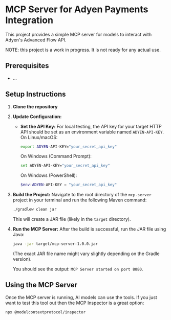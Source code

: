 # MCP Server for Adyen Payments Integration

This project provides a simple MCP server for models to interact with Adyen's Advanced Flow API.

NOTE: this project is a work in progress. It is not ready for any actual use.

## Prerequisites

* ...

## Setup Instructions

1.  **Clone the repository**

2.  **Update Configuration:**

    * **Set the API Key:**
      For local testing, the API key for your target HTTP API should be set as an environment variable named `ADYEN-API-KEY`.
      On Linux/macOS:
        ```bash
        export ADYEN-API-KEY="your_secret_api_key"
        ```
      On Windows (Command Prompt):
        ```bash
        set ADYEN-API-KEY="your_secret_api_key"
        ```
      On Windows (PowerShell):
        ```powershell
        $env:ADYEN-API-KEY = "your_secret_api_key"
        ```

3.  **Build the Project:**
    Navigate to the root directory of the `mcp-server` project in your terminal and run the following Maven command:
    ```bash
    ./gradlew clean jar
    ```
    This will create a JAR file (likely in the `target` directory).

4.  **Run the MCP Server:**
    After the build is successful, run the JAR file using Java:
    ```bash
    java -jar target/mcp-server-1.0.0.jar
    ```
    (The exact JAR file name might vary slightly depending on the Gradle version).

    You should see the output: `MCP Server started on port 8080`.

## Using the MCP Server

Once the MCP server is running, AI models can use the tools.
If you just want to test this tool out then the MCP Inspector is a great option:
```
npx @modelcontextprotocol/inspector
```